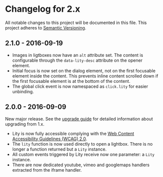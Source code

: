 Changelog for 2.x
=================

All notable changes to this project will be documented in this file.
This project adheres to [Semantic Versioning](http://semver.org).

2.1.0 - 2016-09-19
------------------

  * Images in ligtboxes now have an `alt` attribute set. The content is
    configurable through the `data-lity-desc` attribute on the opener element.
  * Initial focus is now set on the dialog element, not on the first focusable
    element inside the content. This prevents inline content scrolled down if
    the first focusable element is at the bottom of the content.
  * The global click event is now namespaced as `click.lity` for easier
    unbinding.

2.0.0 - 2016-09-09
------------------

New major release. See the [upgrade guide](UPGRADE-2.0.md) for detailed
information about upgrading from 1.x.

  * Lity is now fully accessible complying with the [Web Content Accessibility
    Guidelines (WCAG) 2.0](https://www.w3.org/TR/WCAG20/).
  * The `lity` function is now used directly to open a lightbox. There is no
    longer a function returned but a `Lity` instance.
  * All custom events triggered by Lity receive now one parameter: a `Lity`
    instance.
  * There are now dedicated youtube, vimeo and googlemaps handlers extracted
    from the iframe handler.
